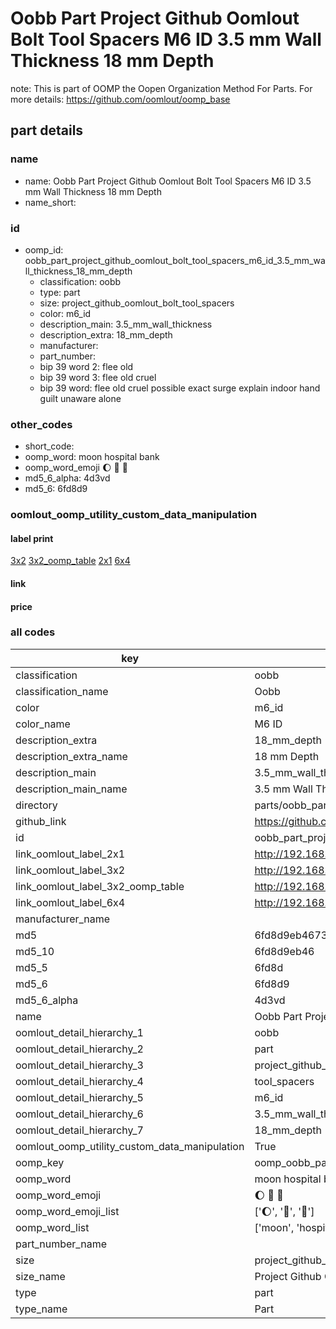 # Oobb Part Project Github Oomlout Bolt Tool Spacers M6 ID 3.5 mm Wall Thickness 18 mm Depth  

note: This is part of OOMP the Oopen Organization Method For Parts. For more details: https://github.com/oomlout/oomp_base

##  part details
  







### name
* name: Oobb Part Project Github Oomlout Bolt Tool Spacers M6 ID 3.5 mm Wall Thickness 18 mm Depth
* name_short: 
### id
* oomp_id: oobb_part_project_github_oomlout_bolt_tool_spacers_m6_id_3.5_mm_wall_thickness_18_mm_depth
  * classification: oobb
  * type: part
  * size: project_github_oomlout_bolt_tool_spacers
  * color: m6_id
  * description_main: 3.5_mm_wall_thickness
  * description_extra: 18_mm_depth
  * manufacturer: 
  * part_number: 
  * bip 39 word 2: flee old
  * bip 39 word 3: flee old cruel
  * bip 39 word: flee old cruel possible exact surge explain indoor hand guilt unaware alone

### other_codes
* short_code: 
* oomp_word: moon hospital bank
* oomp_word_emoji :moon: :hospital: :bank:
* md5_6_alpha: 4d3vd
* md5_6: 6fd8d9






### oomlout_oomp_utility_custom_data_manipulation
#### label print
[3x2](http://192.168.1.245:1112/?label=oomp%204d3vd)
[3x2_oomp_table](http://192.168.1.108:1112/?label=oomp%204d3vd)
[2x1](http://192.168.1.242:1112/?label=oomp%204d3vd)
[6x4](http://192.168.1.55:1112/?label=oomp%204d3vd)    

#### link

                              

#### price







### all codes 
| key | value |  
| --- | --- |  
| classification | oobb |  
| classification_name | Oobb |  
| color | m6_id |  
| color_name | M6 ID |  
| description_extra | 18_mm_depth |  
| description_extra_name | 18 mm Depth |  
| description_main | 3.5_mm_wall_thickness |  
| description_main_name | 3.5 mm Wall Thickness |  
| directory | parts/oobb_part_project_github_oomlout_bolt_tool_spacers_m6_id_3.5_mm_wall_thickness_18_mm_depth |  
| github_link | https://github.com/oomlout/oomlout_oomp_part_src/tree/main/parts/oobb_part_project_github_oomlout_bolt_tool_spacers_m6_id_3.5_mm_wall_thickness_18_mm_depth |  
| id | oobb_part_project_github_oomlout_bolt_tool_spacers_m6_id_3.5_mm_wall_thickness_18_mm_depth |  
| link_oomlout_label_2x1 | http://192.168.1.242:1112/?label=oomp%204d3vd |  
| link_oomlout_label_3x2 | http://192.168.1.245:1112/?label=oomp%204d3vd |  
| link_oomlout_label_3x2_oomp_table | http://192.168.1.108:1112/?label=oomp%204d3vd |  
| link_oomlout_label_6x4 | http://192.168.1.55:1112/?label=oomp%204d3vd |  
| manufacturer_name |  |  
| md5 | 6fd8d9eb46730a1369272a88692682c6 |  
| md5_10 | 6fd8d9eb46 |  
| md5_5 | 6fd8d |  
| md5_6 | 6fd8d9 |  
| md5_6_alpha | 4d3vd |  
| name | Oobb Part Project Github Oomlout Bolt Tool Spacers M6 ID 3.5 mm Wall Thickness 18 mm Depth |  
| oomlout_detail_hierarchy_1 | oobb |  
| oomlout_detail_hierarchy_2 | part |  
| oomlout_detail_hierarchy_3 | project_github_bolt |  
| oomlout_detail_hierarchy_4 | tool_spacers |  
| oomlout_detail_hierarchy_5 | m6_id |  
| oomlout_detail_hierarchy_6 | 3.5_mm_wall_thickness |  
| oomlout_detail_hierarchy_7 | 18_mm_depth |  
| oomlout_oomp_utility_custom_data_manipulation | True |  
| oomp_key | oomp_oobb_part_project_github_oomlout_bolt_tool_spacers_m6_id_3.5_mm_wall_thickness_18_mm_depth |  
| oomp_word | moon hospital bank |  
| oomp_word_emoji | :moon: :hospital: :bank: |  
| oomp_word_emoji_list | [':moon:', ':hospital:', ':bank:'] |  
| oomp_word_list | ['moon', 'hospital', 'bank'] |  
| part_number_name |  |  
| size | project_github_oomlout_bolt_tool_spacers |  
| size_name | Project Github Oomlout Bolt Tool Spacers |  
| type | part |  
| type_name | Part |  
